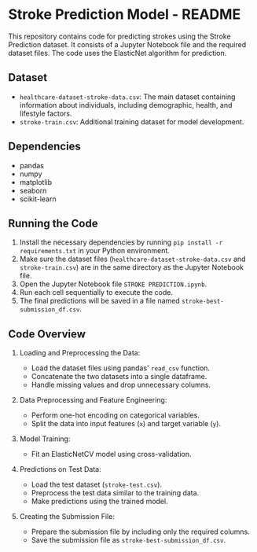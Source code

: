 # Stroke Prediction Model - README

This repository contains code for predicting strokes using the Stroke Prediction dataset. It consists of a Jupyter Notebook file and the required dataset files. The code uses the ElasticNet algorithm for prediction.

## Dataset
- `healthcare-dataset-stroke-data.csv`: The main dataset containing information about individuals, including demographic, health, and lifestyle factors.
- `stroke-train.csv`: Additional training dataset for model development.

## Dependencies
- pandas
- numpy
- matplotlib
- seaborn
- scikit-learn

## Running the Code
1. Install the necessary dependencies by running `pip install -r requirements.txt` in your Python environment.
2. Make sure the dataset files (`healthcare-dataset-stroke-data.csv` and `stroke-train.csv`) are in the same directory as the Jupyter Notebook file.
3. Open the Jupyter Notebook file `STROKE PREDICTION.ipynb`.
4. Run each cell sequentially to execute the code.
5. The final predictions will be saved in a file named `stroke-best-submission_df.csv`.

## Code Overview
1. Loading and Preprocessing the Data:
   - Load the dataset files using pandas' `read_csv` function.
   - Concatenate the two datasets into a single dataframe.
   - Handle missing values and drop unnecessary columns.

2. Data Preprocessing and Feature Engineering:
   - Perform one-hot encoding on categorical variables.
   - Split the data into input features (`x`) and target variable (`y`).

3. Model Training:
   - Fit an ElasticNetCV model using cross-validation.

4. Predictions on Test Data:
   - Load the test dataset (`stroke-test.csv`).
   - Preprocess the test data similar to the training data.
   - Make predictions using the trained model.

5. Creating the Submission File:
   - Prepare the submission file by including only the required columns.
   - Save the submission file as `stroke-best-submission_df.csv`.

